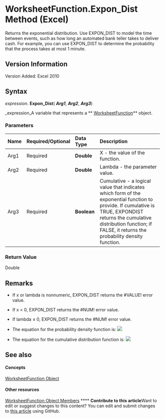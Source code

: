 
# WorksheetFunction.Expon_Dist Method (Excel)

Returns the exponential distribution. Use EXPON_DIST to model the time between events, such as how long an automated bank teller takes to deliver cash. For example, you can use EXPON_DIST to determine the probability that the process takes at most 1 minute.


## Version Information

Version Added: Excel 2010 


## Syntax

 _expression_. **Expon_Dist**( **_Arg1_**,  **_Arg2_**,  **_Arg3_**)

 _expression_A variable that represents a  ** [WorksheetFunction](7b1d5639-363d-632c-2cf0-2232562646b6.md)** object.


### Parameters



|**Name**|**Required/Optional**|**Data Type**|**Description**|
|:-----|:-----|:-----|:-----|
|Arg1|Required| **Double**|X - the value of the function.|
|Arg2|Required| **Double**|Lambda - the parameter value.|
|Arg3|Required| **Boolean**|Cumulative - a logical value that indicates which form of the exponential function to provide. If cumulative is TRUE, EXPONDIST returns the cumulative distribution function; if FALSE, it returns the probability density function.|

### Return Value

Double


## Remarks




- If x or lambda is nonnumeric, EXPON_DIST returns the #VALUE! error value.
    
- If x < 0, EXPON_DIST returns the #NUM! error value.
    
- If lambda ≤ 0, EXPON_DIST returns the #NUM! error value.
    
- The equation for the probability density function is:
![](..\images\awfxpnd1_ZA06051267.gif)


    
- The equation for the cumulative distribution function is:
![](..\images\awfxpnd2_ZA06051268.gif)


    

## See also


#### Concepts


 [WorksheetFunction Object](7b1d5639-363d-632c-2cf0-2232562646b6.md)
#### Other resources


 [WorksheetFunction Object Members](6811ca87-4b53-0bff-88c9-30bf7497879a.md)
****   **Contribute to this article**Want to edit or suggest changes to this content? You can edit and submit changes to  [this article](https://github.com/jhershey00/VBA_Excel_Test/OpenXMLCon/articles/19627dab-1c33-2348-389e-18a76604b237.md) using GitHub.

